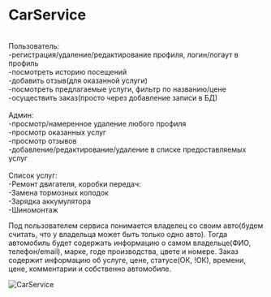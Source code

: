 # CarService
 <br/> Пользователь:
<br/>-регистрация/удаление/редактирование профиля, логин/логаут в профиль
<br/>-посмотреть историю посещений
<br/>-добавить отзыв(для оказанной услуги)
<br/>-посмотреть предлагаемые услуги, фильтр по названию/цене
<br/>-осуществить заказ(просто через добавление записи в БД)</br>
<br/>Админ:
<br/>-просмотр/намеренное удаление любого профиля
<br/>-просмотр оказанных услуг
<br/>-просмотр отзывов
<br/>-добавление/редактирование/удаление в списке предоставляемых услуг</br>
<br/>Список услуг:
<br/>-Ремонт двигателя, коробки передач:
<br/>-Замена тормозных колодок
<br/>-Зарядка аккумулятора
<br/>-Шиномонтаж
<p>Под пользователем сервиса понимается владелец со своим авто(будем считать, что у владельца может быть только одно авто). Тогда автомобиль
будет содержать информацию о самом владельце(ФИО, телефон/email), марке, годе производства,
цвете и номере.
Заказ содержит информацию об услуге, цене, статусе(ОК, !ОК), времени, цене, комментарии и собственно автомобиле.

![CarService](https://github.com/antonov-aa2702/CarService/assets/128129693/65ab3cd5-03cd-4a35-b433-5c213e7e52e9)

 
</p>
